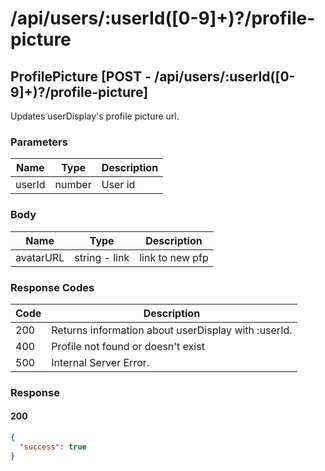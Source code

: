 # /api/users/:userId([0-9]+)?/profile-picture

## ProfilePicture [POST - /api/users/:userId([0-9]+)?/profile-picture]

Updates userDisplay's profile picture url.

### Parameters

| Name   | Type   | Description |
|--------|--------|-------------|
| userId | number | User id     |

### Body

| Name      | Type          | Description     |
|-----------|---------------|-----------------|
| avatarURL | string - link | link to new pfp |

### Response Codes

| Code | Description                                  |
|------|----------------------------------------------|
| 200  | Returns information about userDisplay with :userId. |
| 400  | Profile not found or doesn't exist           |
| 500  | Internal Server Error.                       |

### Response

#### 200

```json
{
  "success": true
}
```
